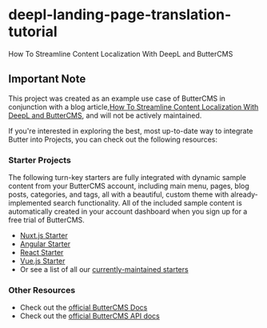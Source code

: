 # deepl-landing-page-translation-tutorial
How To Streamline Content Localization With DeepL and ButterCMS
## Important Note
This project was created as an example use case of ButterCMS in conjunction with a blog article,[How To Streamline Content Localization With DeepL and ButterCMS](https://buttercms.com/blog/streamline-content-localization-with-deepl/), and will not be actively maintained.

If you're interested in exploring the best, most up-to-date way to integrate Butter into <FRAMEWORK> Projects, you can check out the following resources:

### Starter Projects

The following turn-key starters are fully integrated with dynamic sample content from your ButterCMS account, including main menu, pages, blog posts, categories, and tags, all with a beautiful, custom theme with already-implemented search functionality. All of the included sample content is automatically created in your account dashboard when you sign up for a free trial of ButterCMS.
- [Nuxt.js Starter](https://buttercms.com/starters/nuxtjs-starter-project/)
- [Angular Starter](https://buttercms.com/starters/angular-starter-project/)
- [React Starter](https://buttercms.com/starters/react-starter-project/)
- [Vue.js Starter](https://buttercms.com/starters/vuejs-starter-project/)
- Or see a list of all our [currently-maintained starters](https://buttercms.com/starters/)

### Other Resources
- Check out the [official ButterCMS Docs](https://buttercms.com/docs/)
- Check out the [official ButterCMS API docs](https://buttercms.com/docs/api/)
